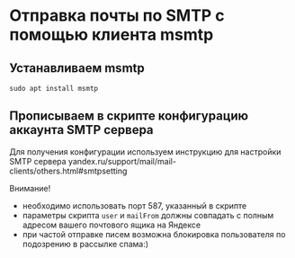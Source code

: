 # Отправка почты по SMTP с помощью клиента msmtp

## Устанавливаем msmtp

    sudo apt install msmtp

## Прописываем в скрипте конфигурацию аккаунта SMTP сервера

Для получения конфигурации используем инструкцию для настройки SMTP сервера yandex.ru/support/mail/mail-clients/others.html#smtpsetting

Внимание!
- необходимо использовать порт 587, указанный в скрипте
- параметры скрипта `user` и `mailFrom` должны совпадать с полным адресом вашего почтового ящика на Яндексе
- при частой отправке писем возможна блокировка пользователя по подозрению в рассылке спама:)

